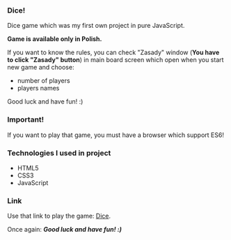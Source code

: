 ### Dice!

Dice game which was my first own project in pure JavaScript.

**Game is available only in Polish.**

If you want to know the rules, you can check "Zasady" window (**You have to click "Zasady" button**) in main board screen which open when you start new game and choose:
- number of players
- players names

Good luck and have fun! :)

### Important!

If you want to play that game, you must have a browser which support ES6! 

### Technologies I used in project

- HTML5
- CSS3
- JavaScript 

### Link

Use that link to play the game: [Dice](https://falwack.github.io/Game_dices/).

Once again: 
***Good luck and have fun! :)***


